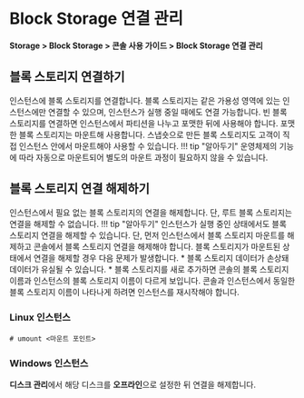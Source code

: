# Block Storage 연결 관리
**Storage > Block Storage > 콘솔 사용 가이드 > Block Storage 연결 관리**
## 블록 스토리지 연결하기
인스턴스에 블록 스토리지를 연결합니다. 블록 스토리지는 같은 가용성 영역에 있는 인스턴스에만 연결할 수 있으며, 인스턴스가 실행 중일 때에도 연결 가능합니다.
빈 블록 스토리지를 연결하면 인스턴스에서 파티션을 나누고 포맷한 뒤에 사용해야 합니다. 포맷한 블록 스토리지는 마운트해 사용합니다. 스냅숏으로 만든 블록 스토리지도 고객이 직접 인스턴스 안에서 마운트해야 사용할 수 있습니다.
!!! tip "알아두기"
    운영체제의 기능에 따라 자동으로 마운트되어 별도의 마운트 과정이 필요하지 않을 수 있습니다.
## 블록 스토리지 연결 해제하기
인스턴스에서 필요 없는 블록 스토리지의 연결을 해제합니다. 단, 루트 블록 스토리지는 연결을 해제할 수 없습니다.
!!! tip "알아두기"
    인스턴스가 실행 중인 상태에서도 블록 스토리지 연결을 해제할 수 있습니다. 단, 먼저 인스턴스에서 블록 스토리지 마운트를 해제하고 콘솔에서 블록 스토리지 연결을 해제해야 합니다. 블록 스토리지가 마운트된 상태에서 연결을 해제할 경우 다음 문제가 발생합니다.
    * 블록 스토리지 데이터가 손상돼 데이터가 유실될 수 있습니다.
    * 블록 스토리지를 새로 추가하면 콘솔의 블록 스토리지 이름과 인스턴스의 블록 스토리지 이름이 다르게 보입니다. 콘솔과 인스턴스에서 동일한 블록 스토리지 이름이 나타나게 하려면 인스턴스를 재시작해야 합니다.
### Linux 인스턴스
```
# umount <마운트 포인트>
```
### Windows 인스턴스
**디스크 관리**에서 해당 디스크를 **오프라인**으로 설정한 뒤 연결을 해제합니다.
